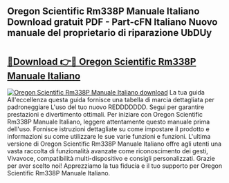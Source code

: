 ## Oregon Scientific Rm338P Manuale Italiano Download gratuit PDF - Part-cFN Italiano Nuovo manuale del proprietario di riparazione UbDUy

# <h2><a href="http://dfd2h3n.blite.top/?on=Oregon+Scientific+Rm338P+Manuale+Italiano">🔗Download 👉🔴 Oregon Scientific Rm338P Manuale Italiano</a></h2>

[![Oregon Scientific Rm338P Manuale Italiano download](https://i.imgur.com/lujVjoI.png)](http://dfd2h3n.blite.top/?on=Oregon+Scientific+Rm338P+Manuale+Italiano)
La tua guida All'eccellenza questa guida fornisce una tabella di marcia dettagliata per padroneggiare L'uso del tuo nuovo REDDDDDDD. Segui per garantire prestazioni e divertimento ottimali. Per iniziare con Oregon Scientific Rm338P Manuale Italiano, leggere attentamente questo manuale prima dell'uso. Fornisce istruzioni dettagliate su come impostare il prodotto e informazioni su come utilizzare le sue varie funzioni e funzioni. L'ultima versione di Oregon Scientific Rm338P Manuale Italiano offre agli utenti una vasta raccolta di funzionalità avanzate come riconoscimento dei gesti, Vivavoce, compatibilità multi-dispositivo e consigli personalizzati. Grazie per aver scelto noi! Apprezziamo la tua fiducia e il tuo supporto per Oregon Scientific Rm338P Manuale Italiano.
